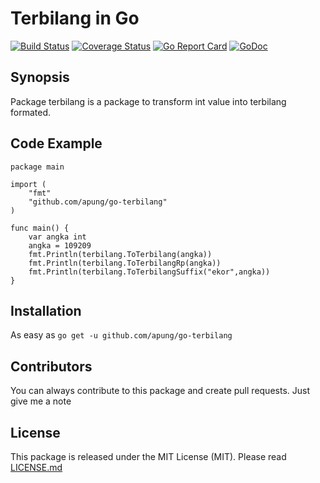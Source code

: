 # Terbilang in Go

[![Build Status](https://travis-ci.org/apung/go-terbilang.svg?branch=develop)](https://travis-ci.org/apung/go-terbilang) [![Coverage Status](https://coveralls.io/repos/github/apung/go-terbilang/badge.svg?branch=master)](https://coveralls.io/github/apung/go-terbilang?branch=develop) [![Go Report Card](https://goreportcard.com/badge/github.com/apung/go-terbilang)](https://goreportcard.com/report/github.com/apung/go-terbilang)  [![GoDoc](https://godoc.org/github.com/apung/go-terbilang?status.svg)](https://godoc.org/github.com/apung/go-terbilang)
## Synopsis
Package terbilang is a package to transform int value into terbilang formated.

## Code Example

```
package main

import (
	"fmt"
	"github.com/apung/go-terbilang"
)

func main() {
	var angka int
	angka = 109209
	fmt.Println(terbilang.ToTerbilang(angka))
	fmt.Println(terbilang.ToTerbilangRp(angka))
	fmt.Println(terbilang.ToTerbilangSuffix("ekor",angka))
}
```

## Installation

As easy as `go get -u github.com/apung/go-terbilang`

## Contributors

You can always contribute to this package and create pull requests. Just give me a note

## License

This package is released under the MIT License (MIT). Please read [LICENSE.md](https://github.com/apung/go-terbilang/LICENSE.md)
